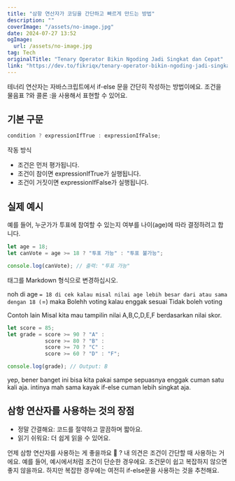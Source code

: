```yaml
---
title: "삼항 연산자가 코딩을 간단하고 빠르게 만드는 방법"
description: ""
coverImage: "/assets/no-image.jpg"
date: 2024-07-27 13:52
ogImage: 
  url: /assets/no-image.jpg
tag: Tech
originalTitle: "Tenary Operator Bikin Ngoding Jadi Singkat dan Cepat"
link: "https://dev.to/fikriqx/tenary-operator-bikin-ngoding-jadi-singkat-dan-cepat-48gp"
---
```



테너리 연산자는 자바스크립트에서 if-else 문을 간단히 작성하는 방법이에요. 조건을 물음표 ?와 콜론 :을 사용해서 표현할 수 있어요.

## 기본 구문

```js
condition ? expressionIfTrue : expressionIfFalse;
```

작동 방식

<div class="content-ad"></div>

- 조건은 먼저 평가됩니다.
- 조건이 참이면 expressionIfTrue가 실행됩니다.
- 조건이 거짓이면 expressionIfFalse가 실행됩니다.

## 실제 예시

예를 들어, 누군가가 투표에 참여할 수 있는지 여부를 나이(age)에 따라 결정하려고 합니다.

```js
let age = 18;
let canVote = age >= 18 ? "투표 가능" : "투표 불가능";

console.log(canVote); // 출력: "투표 가능"
```

<div class="content-ad"></div>

태그를 Markdown 형식으로 변경하십시오.

noh di age `= 18 di cek kalau misal nilai age lebih besar dari atau sama dengan 18 (`=) maka Bolehh voting kalau enggak sesuai Tidak boleh voting

Contoh lain
Misal kita mau tampilin nilai A,B,C,D,E,F berdasarkan nilai skor.

```js
let score = 85;
let grade = score >= 90 ? "A" :
            score >= 80 ? "B" :
            score >= 70 ? "C" :
            score >= 60 ? "D" : "F";

console.log(grade); // Output: B
```

yep, bener banget ini bisa kita pakai sampe sepuasnya enggak cuman satu kali aja. intinya mah sama kayak if-else cuman lebih singkat aja.

<div class="content-ad"></div>

## 삼항 연산자를 사용하는 것의 장점

- 정말 간결해요: 코드를 절약하고 깔끔하며 짧아요.
- 읽기 쉬워요: 더 쉽게 읽을 수 있어요.

언제 삼항 연산자를 사용하는 게 좋을까요 🤔 ?
내 의견은 조건이 간단할 때 사용하는 거에요. 예를 들어, 예시에서처럼 조건이 단순한 경우에요. 조건문이 쉽고 복잡하지 않으면 좋지 않을까요. 하지만 복잡한 경우에는 여전히 if-else문을 사용하는 것을 추천해요.